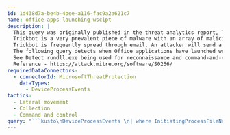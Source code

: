 ```yaml
---
id: 1d438d7a-be4b-4bee-a116-fac9a2a621c7
name: office-apps-launching-wscipt
description: |
  This query was originally published in the threat analytics report, Trickbot: Pervasive & underestimated.
  Trickbot is a very prevalent piece of malware with an array of malicious capabilities. Originally designed to steal banking credentials, it has since evolved into a modular trojan that can deploy other malware, disable security software, and perform command-and-control (C2) operations.
  Trickbot is frequently spread through email. An attacker will send a target a message with an attachment containing a malicious macro. If the target enables the macro, it will write a JScript Encoded (JSE) file to disk (JScript is a Microsoft dialect of ECMAScript). The JSE file will then be launched using wscript.exe to perform a variety of malicious tasks, particularly reconnaissance.
  The following query detects when Office applications have launched wscript.exe to run a JSE file.
  See Detect rundll.exe being used for reconnaissance and command-and-control for another query related to Trickbot activity.
  Reference - https://attack.mitre.org/software/S0266/
requiredDataConnectors:
  - connectorId: MicrosoftThreatProtection
    dataTypes:
      - DeviceProcessEvents
tactics:
  - Lateral movement
  - Collection
  - Command and control
query: "```kusto\nDeviceProcessEvents \n| where InitiatingProcessFileName in~('winword.exe', 'excel.exe', 'outlook.exe') \n| where FileName =~ \"wscript.exe\" and ProcessCommandLine has \".jse\" \n```"
---
```



